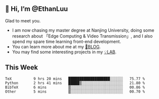 ## 👋 Hi, I’m @EthanLuu

Glad to meet you.

- I am now chasing my master degree at Nanjing University, doing some research about 「Edge Computing & Video Transmission」, and I also spend my spare time learning front-end development.
- You can learn more about me at my [📝BLOG](https://blog.ethanloo.cn).
- You may find some interesting projects in my [💡LAB](https://lab.ethanloo.cn).

## This Week
<!--START_SECTION:waka-->

```text
TeX          9 hrs 20 mins   ███████████████████░░░░░░   75.77 %
Python       2 hrs 41 mins   █████▒░░░░░░░░░░░░░░░░░░░   21.80 %
BibTeX       6 mins          ▒░░░░░░░░░░░░░░░░░░░░░░░░   00.86 %
Other        5 mins          ▒░░░░░░░░░░░░░░░░░░░░░░░░   00.70 %
```

<!--END_SECTION:waka-->
